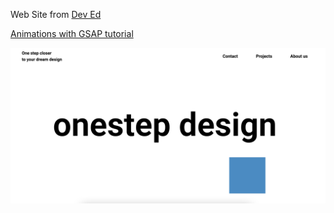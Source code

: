 Web Site from [Dev Ed](https://www.youtube.com/channel/UClb90NQQcskPUGDIXsQEz5Q)

[Animations with GSAP tutorial](https://www.youtube.com/watch?v=Z4a6QwahTdQ)

![img](img/img3.png)